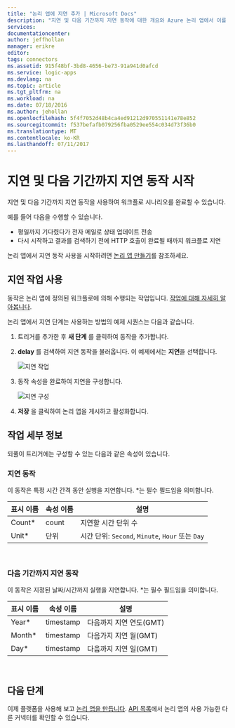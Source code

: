 ```yaml
---
title: "논리 앱에 지연 추가 | Microsoft Docs"
description: "지연 및 다음 기간까지 지연 동작에 대한 개요와 Azure 논리 앱에서 이를 사용하는 방법을 설명합니다."
services: 
documentationcenter: 
author: jeffhollan
manager: erikre
editor: 
tags: connectors
ms.assetid: 915f48bf-3bd8-4656-be73-91a941d0afcd
ms.service: logic-apps
ms.devlang: na
ms.topic: article
ms.tgt_pltfrm: na
ms.workload: na
ms.date: 07/18/2016
ms.author: jehollan
ms.openlocfilehash: 5f4f7052d48b4ca4ed91212d970551141e78e852
ms.sourcegitcommit: f537befafb079256fba0529ee554c034d73f36b0
ms.translationtype: MT
ms.contentlocale: ko-KR
ms.lasthandoff: 07/11/2017
---
```

# <a name="get-started-with-the-delay-and-delay-until-actions"></a>지연 및 다음 기간까지 지연 동작 시작
지연 및 다음 기간까지 지연 동작을 사용하여 워크플로 시나리오를 완료할 수 있습니다.

예를 들어 다음을 수행할 수 있습니다.

* 평일까지 기다렸다가 전자 메일로 상태 업데이트 전송
* 다시 시작하고 결과를 검색하기 전에 HTTP 호출이 완료될 때까지 워크플로 지연

논리 앱에서 지연 동작 사용을 시작하려면 [논리 앱 만들기](../logic-apps/logic-apps-create-a-logic-app.md)를 참조하세요.

## <a name="use-the-delay-actions"></a>지연 작업 사용
동작은 논리 앱에 정의된 워크플로에 의해 수행되는 작업입니다. [작업에 대해 자세히 알아봅니다](connectors-overview.md).

논리 앱에서 지연 단계는 사용하는 방법의 예제 시퀀스는 다음과 같습니다.

1. 트리거를 추가한 후 **새 단계** 를 클릭하여 동작을 추가합니다.
2. **delay** 를 검색하여 지연 동작을 불러옵니다. 이 예제에서는 **지연**을 선택합니다.
   
    ![지연 작업](./media/connectors-native-delay/using-action-1.png)
3. 동작 속성을 완료하여 지연을 구성합니다.
   
    ![지연 구성](./media/connectors-native-delay/using-action-2.png)
4. **저장** 을 클릭하여 논리 앱을 게시하고 활성화합니다.

## <a name="action-details"></a>작업 세부 정보
되풀이 트리거에는 구성할 수 있는 다음과 같은 속성이 있습니다.

### <a name="delay-action"></a>지연 동작
이 동작은 특정 시간 간격 동안 실행을 지연합니다.
*는 필수 필드임을 의미합니다.

| 표시 이름 | 속성 이름 | 설명 |
| --- | --- | --- |
| Count* |count |지연할 시간 단위 수 |
| Unit* |단위 |시간 단위: `Second`, `Minute`, `Hour` 또는 `Day` |

<br>

### <a name="delay-until-action"></a>다음 기간까지 지연 동작
이 동작은 지정된 날짜/시간까지 실행을 지연합니다.
*는 필수 필드임을 의미합니다.

| 표시 이름 | 속성 이름 | 설명 |
| --- | --- | --- |
| Year* |timestamp |다음까지 지연 연도(GMT) |
| Month* |timestamp |다음가지 지연 월(GMT) |
| Day* |timestamp |다음까지 지연 일(GMT) |

<br>

## <a name="next-steps"></a>다음 단계
이제 플랫폼을 사용해 보고 [논리 앱을 만듭니다](../logic-apps/logic-apps-create-a-logic-app.md). [API 목록](apis-list.md)에서 논리 앱의 사용 가능한 다른 커넥터를 확인할 수 있습니다.

